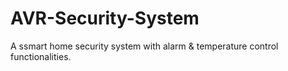 # AVR-Security-System

A ssmart home security system with alarm & temperature control functionalities.

